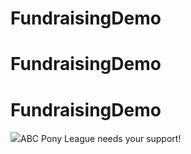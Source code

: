 # FundraisingDemo
# FundraisingDemo
# FundraisingDemo
<img src="https://ecommassets.s3.amazonaws.com/FundraisingLandingPageContent/littleleaguehero.jpg">ABC Pony League needs your support!</img>
